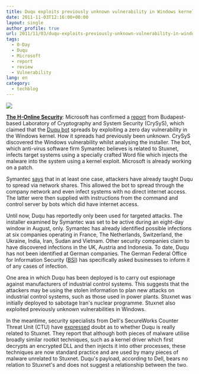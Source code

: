 ```yaml
---
title: Duqu exploits previously unknown vulnerability in Windows kernel
date: 2011-11-03T12:16:00+00:00
layout: single
author_profile: true
url: 2011/11/03/duqu-exploits-previously-unknown-vulnerability-in-windows-kernel/
tags:
  - 0-Day
  - Duqu
  - Microsoft
  - report
  - review
  - Vulnerability
lang: en
category: 
  - techblog
---
```

[![](http://4.bp.blogspot.com/-L0x69Thuchg/TrJ-5StIItI/AAAAAAAAENc/uwDw72ZGL6o/s1600/Microsoft_Logo.png)](http://4.bp.blogspot.com/-L0x69Thuchg/TrJ-5StIItI/AAAAAAAAENc/uwDw72ZGL6o/s1600/Microsoft_Logo.png)

[**The H-Online Security**](http://www.h-online.com/security/): Microsoft has confirmed a [report](http://www.crysys.hu/) from Budapest-based Laboratory of Cryptography and System Security (CrySyS), which claimed that the [Duqu bot](/2011/10/duqu-son-of-stuxnet.html "New spyware from Stuxnet developers  – 19 October 2011") spreads by exploiting a zero day vulnerability in the Windows kernel. How it spreads had previously been unknown. CrySyS discovered the Windows vulnerability whilst analysing the installer. The bot, which anti-virus software firm Symantec believes is related to Stuxnet, infects target systems using a specially crafted Word file which injects the malware into the system using a kernel exploit. Microsoft is already working on a patch.

Symantec [says](http://www.symantec.com/connect/w32-duqu_status-updates_installer-zero-day-exploit) that in at least one case, attackers have already taught Duqu to spread via network shares. This allowed the bot to spread through the company network and even infect systems with no direct internet access. The latter were then supplied with instructions from the command and control server by bots which did have internet access.

Until now, Duqu has reportedly only been used for targeted attacks. The installer examined by Symantec was set to be active during an eight-day window in August, only. Symantec has already identified possible infections at six companies operating in France, The Netherlands, Switzerland, the Ukraine, India, Iran, Sudan and Vietnam. Other security companies claim to have discovered infections in the UK, Austria and Indonesia. To date, Duqu has not been identified at German companies. The German Federal Office for Information Security ([BSI](https://www.bsi.bund.de/EN/Home/home_node.html)) has specifically asked businesses to inform it of any cases of infection.

One area in which Duqu has been deployed is to carry out espionage against manufacturers of industrial control systems. This suggests that the attackers may be using the stolen information to plan new attacks on industrial control systems, such as those used in power plants. Stuxnet was initially deployed to sabotage Iran's nuclear programme. Stuxnet also exploited previously unknown vulnerabilities in Windows.

In the meantime, security specialists from Dell's SecureWorks Counter Threat Unit (CTU) have [expressed](http://www.secureworks.com/research/threats/duqu/) doubt as to whether Duqu is really related to Stuxnet. They report that although both pieces of malware utilise broadly similar rootkit techniques, such as a kernel driver which first decrypts an encrypted DLL and then injects it into other processes, these techniques are now standard practice and are used by many pieces of malware unrelated to Stuxnet. Duqu's payload, according to Dell, bears no relation to Stuxnet's and does not suggest a relationship between the two.